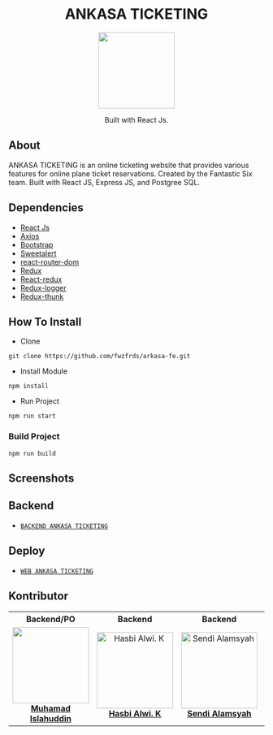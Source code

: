 <h1 align="center">ANKASA TICKETING</h1>

<p align="center">
  <img height="150" src="https://i.ibb.co/WFZVxPb/arkasa-logo.png"  />
</p>
<p align="center">
  Built with React Js.
</p>

## About
ANKASA TICKETING is an online ticketing website that provides various features for online plane ticket reservations. Created by the Fantastic Six team. Built with React JS, Express JS, and Postgree SQL.

## Dependencies
- [React Js](https://(https://reactjs.org)/)
- [Axios](https://www.npmjs.com/package/axios)
- [Bootstrap](https://www.npmjs.com/package/bootstrap)
- [Sweetalert](https://www.npmjs.com/package/sweetalert)
- [react-router-dom](https://www.npmjs.com/package/react-router-dom)
- [Redux](https://www.npmjs.com/package/redux)
- [React-redux](https://www.npmjs.com/package/react-redux)
- [Redux-logger](https://www.npmjs.com/package/redux-logger)
- [Redux-thunk](https://www.npmjs.com/search?q=redux-thunk)


## How To Install

- Clone
```
git clone https://github.com/fwzfrds/arkasa-fe.git
```

- Install Module
```
npm install
```

- Run Project
```
npm run start
```

### Build Project
```
npm run build
```

## Screenshots
  

## Backend
* [`BACKEND ANKASA TICKETING`](https://github.com/muhislah/angkasa_backend)

## Deploy
* [`WEB ANKASA TICKETING`](https://ankasa.vercel.app/)


## Kontributor

<center>
  <table>
    <tr>
      <th>Backend/PO</th>
      <th>Backend</th>
      <th>Backend</th>
      <th>Frontend</th>
      <th>Frontend</th>
      <th>Frontend</th>
    </tr>
    <tr>
      <td align="center">
        <a href="https://github.com/muhislah">
          <img width="150" style="background-size: contain;" src="https://avatars.githubusercontent.com/u/32208840?v=4"><br/>
          <b>Muhamad Islahuddin</b>
        </a>
      </td>
      <td align="center">
        <a href="https://github.com/hasbialwikusmana">
          <img width="150" src="https://avatars.githubusercontent.com/u/97004294?v=4" alt="Hasbi Alwi. K"><br/>
          <b>Hasbi Alwi. K</b>
        </a>
      </td>
      <td align="center">
        <a href="https://github.com/sendialamsyah">
          <img width="150" src="https://avatars.githubusercontent.com/u/103249655?v=4" alt="Sendi Alamsyah"><br/>
          <b>Sendi Alamsyah</b>
        </a>
      </td>
      <td align="center">
        <a href="">
          <img width="150" src="" alt="Irfan Abidin"><br/>
          <b>Irfan Abidin</b>
        </a>
      </td>
      <td align="center">
        <a href="https://github.com/fwzfrds">
          <img width="150" src="https://avatars.githubusercontent.com/u/85775604?v=4" alt="M. Fawwaz Firdaus"><br/>
          <b>M. Fawwaz Firdaus</b>
        </a>
      </td>
      <td align="center">
        <a href="https://github.com/NisrinaNataraharja">
          <img width="150" src="https://avatars.githubusercontent.com/u/98700935?v=4" alt="Nisrina Hasna. N"><br/>
          <b>Nisrina Hasna. N</b>
        </a>
      </td>
    </tr>
  </table>
</center>

